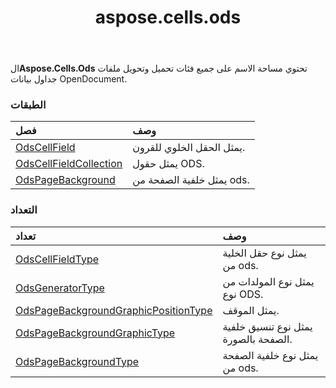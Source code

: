 ﻿---
title: aspose.cells.ods
second_title: Aspose.Cells for Python via .NET API المراجع
description:
type: docs
weight: 10
url: /ar/python-net/aspose.cells.ods/
is_root: false
---
 ال**Aspose.Cells.Ods** تحتوي مساحة الاسم على جميع فئات تحميل وتحويل ملفات جداول بيانات OpenDocument.

###  الطبقات
| فصل| وصف|
| :- | :- |
| [OdsCellField](/cells/ar/python-net/aspose.cells.ods/odscellfield) | يمثل الحقل الخلوي للقرون.|
| [OdsCellFieldCollection](/cells/ar/python-net/aspose.cells.ods/odscellfieldcollection) | يمثل حقول ODS.|
| [OdsPageBackground](/cells/ar/python-net/aspose.cells.ods/odspagebackground) | يمثل خلفية الصفحة من ods.|


###  التعداد
| تعداد| وصف|
| :- | :- |
| [OdsCellFieldType](/cells/ar/python-net/aspose.cells.ods/odscellfieldtype) | يمثل نوع حقل الخلية من ods.|
| [OdsGeneratorType](/cells/ar/python-net/aspose.cells.ods/odsgeneratortype) | يمثل نوع المولدات من نوع ODS.|
| [OdsPageBackgroundGraphicPositionType](/cells/ar/python-net/aspose.cells.ods/odspagebackgroundgraphicpositiontype) | يمثل الموقف.|
| [OdsPageBackgroundGraphicType](/cells/ar/python-net/aspose.cells.ods/odspagebackgroundgraphictype) | يمثل نوع تنسيق خلفية الصفحة بالصورة.|
| [OdsPageBackgroundType](/cells/ar/python-net/aspose.cells.ods/odspagebackgroundtype) |يمثل نوع خلفية الصفحة من ods.|


